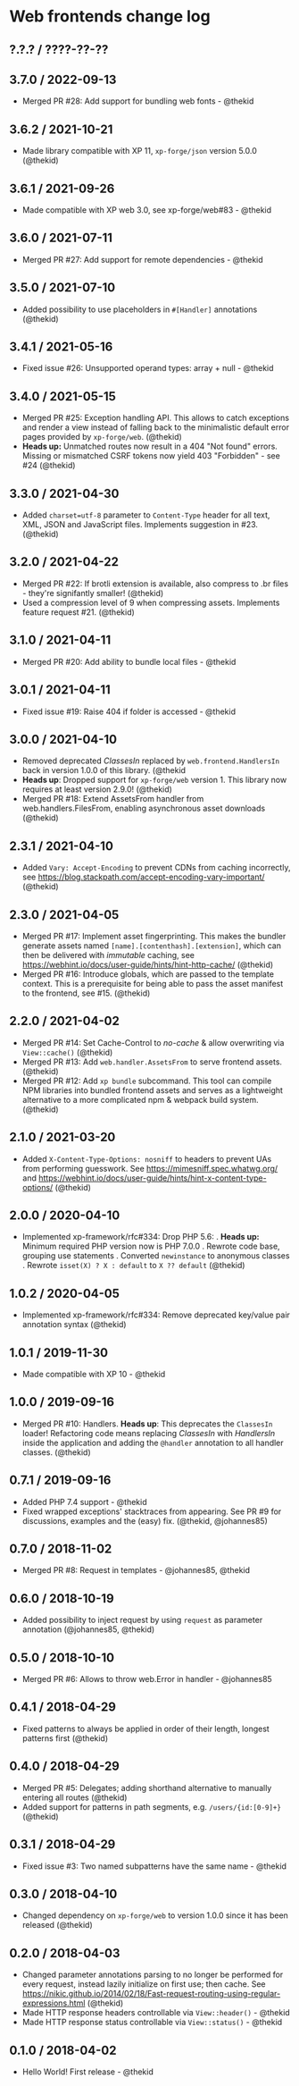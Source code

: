 Web frontends change log
========================

## ?.?.? / ????-??-??

## 3.7.0 / 2022-09-13

* Merged PR #28: Add support for bundling web fonts - @thekid

## 3.6.2 / 2021-10-21

* Made library compatible with XP 11, `xp-forge/json` version 5.0.0
  (@thekid)

## 3.6.1 / 2021-09-26

* Made compatible with XP web 3.0, see xp-forge/web#83 - @thekid

## 3.6.0 / 2021-07-11

* Merged PR #27: Add support for remote dependencies - @thekid

## 3.5.0 / 2021-07-10

* Added possibility to use placeholders in `#[Handler]` annotations
  (@thekid)

## 3.4.1 / 2021-05-16

* Fixed issue #26: Unsupported operand types: array + null - @thekid

## 3.4.0 / 2021-05-15

* Merged PR #25: Exception handling API. This allows to catch exceptions
  and render a view instead of falling back to the minimalistic default
  error pages provided by `xp-forge/web`.
  (@thekid)
* **Heads up:** Unmatched routes now result in a 404 "Not found" errors.
  Missing or mismatched CSRF tokens now yield 403 "Forbidden" - see #24
  (@thekid)

## 3.3.0 / 2021-04-30

* Added `charset=utf-8` parameter to `Content-Type` header for all text,
  XML, JSON and JavaScript files. Implements suggestion in #23.
  (@thekid)

## 3.2.0 / 2021-04-22

* Merged PR #22: If brotli extension is available, also compress to .br
  files - they're signifantly smaller!
  (@thekid)
* Used a compression level of 9 when compressing assets. Implements
  feature request #21.
  (@thekid)

## 3.1.0 / 2021-04-11

* Merged PR #20: Add ability to bundle local files - @thekid

## 3.0.1 / 2021-04-11

* Fixed issue #19: Raise 404 if folder is accessed - @thekid

## 3.0.0 / 2021-04-10

* Removed deprecated *ClassesIn* replaced by `web.frontend.HandlersIn`
  back in version 1.0.0 of this library.
  (@thekid
* **Heads up**: Dropped support for `xp-forge/web` version 1. This
  library now requires at least version 2.9.0!
  (@thekid)
* Merged PR #18: Extend AssetsFrom handler from web.handlers.FilesFrom,
  enabling asynchronous asset downloads
  (@thekid)

## 2.3.1 / 2021-04-10

* Added `Vary: Accept-Encoding` to prevent CDNs from caching incorrectly,
  see https://blog.stackpath.com/accept-encoding-vary-important/
  (@thekid)

## 2.3.0 / 2021-04-05

* Merged PR #17: Implement asset fingerprinting. This makes the bundler
  generate assets named `[name].[contenthash].[extension]`, which can
  then be delivered with *immutable* caching, see
  https://webhint.io/docs/user-guide/hints/hint-http-cache/
  (@thekid)
* Merged PR #16: Introduce globals, which are passed to the template
  context. This is a prerequisite for being able to pass the asset
  manifest to the frontend, see #15.
  (@thekid)

## 2.2.0 / 2021-04-02

* Merged PR #14: Set Cache-Control to *no-cache* & allow overwriting via
  `View::cache()`
  (@thekid)
* Merged PR #13: Add `web.handler.AssetsFrom` to serve frontend assets.
  (@thekid)
* Merged PR #12: Add `xp bundle` subcommand. This tool can compile NPM
  libraries into bundled frontend assets and serves as a lightweight
  alternative to a more complicated npm & webpack build system.
  (@thekid)

## 2.1.0 / 2021-03-20

* Added `X-Content-Type-Options: nosniff` to headers to prevent UAs
  from performing guesswork. See https://mimesniff.spec.whatwg.org/ and
  https://webhint.io/docs/user-guide/hints/hint-x-content-type-options/
  (@thekid)

## 2.0.0 / 2020-04-10

* Implemented xp-framework/rfc#334: Drop PHP 5.6:
  . **Heads up:** Minimum required PHP version now is PHP 7.0.0
  . Rewrote code base, grouping use statements
  . Converted `newinstance` to anonymous classes
  . Rewrote `isset(X) ? X : default` to `X ?? default`
  (@thekid)

## 1.0.2 / 2020-04-05

* Implemented xp-framework/rfc#334: Remove deprecated key/value pair
  annotation syntax
  (@thekid)

## 1.0.1 / 2019-11-30

* Made compatible with XP 10 - @thekid

## 1.0.0 / 2019-09-16

* Merged PR #10: Handlers. **Heads up**: This deprecates the `ClassesIn`
  loader! Refactoring code means replacing *ClassesIn* with *HandlersIn*
  inside the application and adding the `@handler` annotation to all
  handler classes.
  (@thekid)

## 0.7.1 / 2019-09-16

* Added PHP 7.4 support - @thekid
* Fixed wrapped exceptions' stacktraces from appearing. See PR #9 for
  discussions, examples and the (easy) fix.
  (@thekid, @johannes85)

## 0.7.0 / 2018-11-02

* Merged PR #8: Request in templates - @johannes85, @thekid

## 0.6.0 / 2018-10-19

* Added possibility to inject request by using `request` as parameter
  annotation
  (@johannes85, @thekid)

## 0.5.0 / 2018-10-10

* Merged PR #6: Allows to throw web.Error in handler - @johannes85

## 0.4.1 / 2018-04-29

* Fixed patterns to always be applied in order of their length, longest
  patterns first
  (@thekid)

## 0.4.0 / 2018-04-29

* Merged PR #5: Delegates; adding shorthand alternative to manually
  entering all routes
  (@thekid)
* Added support for patterns in path segments, e.g. `/users/{id:[0-9]+}`
  (@thekid)

## 0.3.1 / 2018-04-29

* Fixed issue #3: Two named subpatterns have the same name - @thekid

## 0.3.0 / 2018-04-10

* Changed dependency on `xp-forge/web` to version 1.0.0 since it has
  been released
  (@thekid)

## 0.2.0 / 2018-04-03

* Changed parameter annotations parsing to no longer be performed for
  every request, instead lazily initialize on first use; then cache.
  See https://nikic.github.io/2014/02/18/Fast-request-routing-using-regular-expressions.html
  (@thekid)
* Made HTTP response headers controllable via `View::header()` - @thekid
* Made HTTP response status controllable via `View::status()` - @thekid

## 0.1.0 / 2018-04-02

* Hello World! First release - @thekid